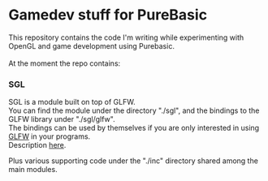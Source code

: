 # Gamedev stuff for PureBasic
This repository contains the code I'm writing while experimenting with OpenGL and game development using Purebasic.<br>
<br>
At the moment the repo contains:<br>

### SGL
SGL is a module built on top of GLFW.<br>
You can find the module under the directory "./sgl", and the bindings to the GLFW library under "./sgl/glfw".<br>
The bindings can be used by themselves if you are only interested in using [GLFW](https://www.glfw.org/) in your programs.<br> 
Description [here](https://github.com/spettroscopio/gamedev/blob/main/sgl/README.md).<br>

Plus various supporting code under the "./inc" directory shared among the main modules.<br>
